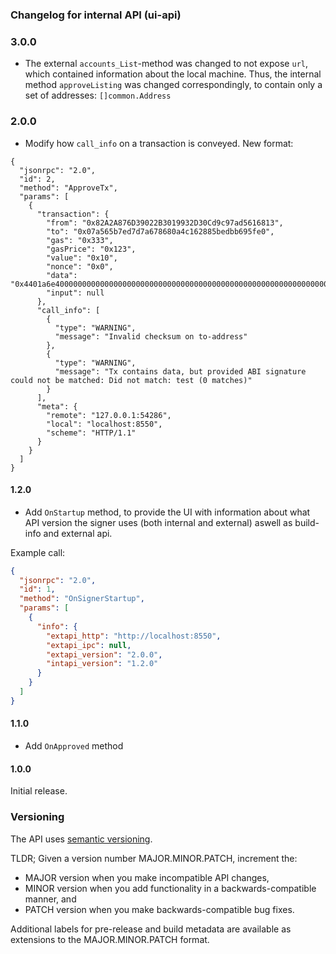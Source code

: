 ### Changelog for internal API (ui-api)

### 3.0.0

* The external `accounts_List`-method was changed to not expose `url`, which contained information about the local machine. Thus, the internal method `approveListing` was changed correspondingly, to contain only a set of addresses: `[]common.Address`

### 2.0.0

* Modify how `call_info` on a transaction is conveyed. New format:

```
{
  "jsonrpc": "2.0",
  "id": 2,
  "method": "ApproveTx",
  "params": [
    {
      "transaction": {
        "from": "0x82A2A876D39022B3019932D30Cd9c97ad5616813",
        "to": "0x07a565b7ed7d7a678680a4c162885bedbb695fe0",
        "gas": "0x333",
        "gasPrice": "0x123",
        "value": "0x10",
        "nonce": "0x0",
        "data": "0x4401a6e40000000000000000000000000000000000000000000000000000000000000012",
        "input": null
      },
      "call_info": [
        {
          "type": "WARNING",
          "message": "Invalid checksum on to-address"
        },
        {
          "type": "WARNING",
          "message": "Tx contains data, but provided ABI signature could not be matched: Did not match: test (0 matches)"
        }
      ],
      "meta": {
        "remote": "127.0.0.1:54286",
        "local": "localhost:8550",
        "scheme": "HTTP/1.1"
      }
    }
  ]
}
```

#### 1.2.0

* Add `OnStartup` method, to provide the UI with information about what API version
the signer uses (both internal and external) aswell as build-info and external api.

Example call:
```json
{
  "jsonrpc": "2.0",
  "id": 1,
  "method": "OnSignerStartup",
  "params": [
    {
      "info": {
        "extapi_http": "http://localhost:8550",
        "extapi_ipc": null,
        "extapi_version": "2.0.0",
        "intapi_version": "1.2.0"
      }
    }
  ]
}
```

#### 1.1.0

* Add `OnApproved` method

#### 1.0.0

Initial release.

### Versioning

The API uses [semantic versioning](https://semver.org/).

TLDR; Given a version number MAJOR.MINOR.PATCH, increment the:

* MAJOR version when you make incompatible API changes,
* MINOR version when you add functionality in a backwards-compatible manner, and
* PATCH version when you make backwards-compatible bug fixes.

Additional labels for pre-release and build metadata are available as extensions to the MAJOR.MINOR.PATCH format.
